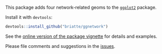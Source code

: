 This package adds four network-related geoms to the [`ggplot2`](http://ggplot2.org/) package.

Install it with `devtools`:

```r
devtools::install_github("briatte/ggnetwork")
```

See the [online version of the package vignette](https://briatte.github.io/ggnetwork/) for details and examples.

Please file comments and suggestions in the [issues](https://github.com/briatte/ggnetwork/issues).
